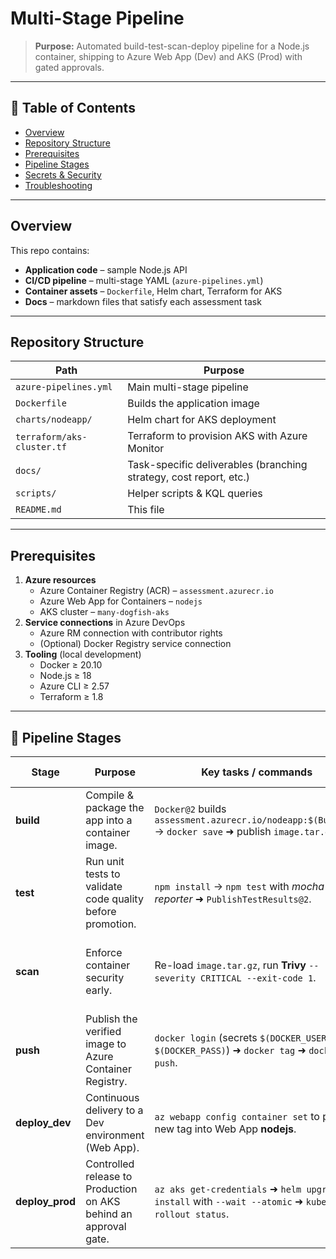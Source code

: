 # Multi-Stage Pipeline

> **Purpose:** Automated build-test-scan-deploy pipeline for a Node.js container, shipping to Azure Web App (Dev) and AKS (Prod) with gated approvals.

---

## 📑 Table of Contents
- [Overview](#overview)
- [Repository Structure](#repository-structure)
- [Prerequisites](#prerequisites)
- [Pipeline Stages](#pipeline-stages)
- [Secrets & Security](#secrets--security)
- [Troubleshooting](#troubleshooting)

---

## Overview
This repo contains:
* **Application code** – sample Node.js API  
* **CI/CD pipeline** – multi-stage YAML (`azure-pipelines.yml`)  
* **Container assets** – `Dockerfile`, Helm chart, Terraform for AKS  
* **Docs** – markdown files that satisfy each assessment task

---

## Repository Structure

| Path | Purpose |
|------|---------|
| `azure-pipelines.yml` | Main multi-stage pipeline |
| `Dockerfile` | Builds the application image |
| `charts/nodeapp/` | Helm chart for AKS deployment |
| `terraform/aks-cluster.tf` | Terraform to provision AKS with Azure Monitor |
| `docs/` | Task-specific deliverables (branching strategy, cost report, etc.) |
| `scripts/` | Helper scripts & KQL queries |
| `README.md` | This file |

---

## Prerequisites
1. **Azure resources**  
   * Azure Container Registry (ACR) – `assessment.azurecr.io`  
   * Azure Web App for Containers – `nodejs`  
   * AKS cluster – `many-dogfish-aks`
2. **Service connections** in Azure DevOps  
   * Azure RM connection with contributor rights  
   * (Optional) Docker Registry service connection
3. **Tooling** (local development)  
   * Docker ≥ 20.10  
   * Node.js ≥ 18  
   * Azure CLI ≥ 2.57  
   * Terraform ≥ 1.8

---

## 🔄 Pipeline Stages

| Stage | Purpose | Key tasks / commands | Trigger & Gates |
|-------|---------|----------------------|-----------------|
| **build** | Compile & package the app into a container image. | `Docker@2` builds `assessment.azurecr.io/nodeapp:$(BuildId)` → `docker save` ➜ publish `image.tar.gz`. | First stage; stops on any Docker build error. |
| **test** | Run unit tests to validate code quality before promotion. | `npm install` → `npm test` with *mocha-junit-reporter* ➜ `PublishTestResults@2`. | Runs after **build**; fails on any failing test. |
| **scan** | Enforce container security early. | Re-load `image.tar.gz`, run **Trivy** `--severity CRITICAL --exit-code 1`. | Executes only if **test** succeeds; blocks on critical CVEs. |
| **push** | Publish the verified image to Azure Container Registry. | `docker login` (secrets `$(DOCKER_USER)` / `$(DOCKER_PASS)`) ➜ `docker tag` ➜ `docker push`. | Runs on successful **scan**. |
| **deploy_dev** | Continuous delivery to a Dev environment (Web App). | `az webapp config container set` to pull the new tag into Web App **nodejs**. | Auto-deploys after **push**; no manual approval. |
| **deploy_prod** | Controlled release to Production on AKS behind an approval gate. | `az aks get-credentials` ➜ `helm upgrade --install` with `--wait --atomic` ➜ `kubectl rollout status`. | Runs after **push** only after an approver approves the `prod` environment. |

